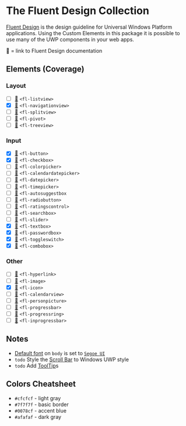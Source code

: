 <!--
    Copyright (c) 2017
    @author:        Sean Denny
    @description:   Fluent Design Custom Elements by SD
    @license:       MIT
    @source:        https://github.com/Nektro/custom-elements/tree/master/fl
-->
# The Fluent Design Collection

[Fluent Design](http://fluent.microsoft.com/) is the design guideline for Universal Windows Platform
applications. Using the Custom Elements in this package it is possible to use many of the UWP components
in your web apps.

📘 = link to Fluent Design documentation  

## Elements (Coverage)

### Layout
- [ ] [📘](https://docs.microsoft.com/en-us/windows/uwp/controls-and-patterns/lists) `<fl-listview>`
- [x] [📘](https://docs.microsoft.com/en-us/windows/uwp/controls-and-patterns/navigationview) `<fl-navigationview>`
- [ ] [📘](https://docs.microsoft.com/en-us/windows/uwp/controls-and-patterns/split-view) `<fl-splitview>`
- [ ] [📘](https://docs.microsoft.com/en-us/windows/uwp/controls-and-patterns/tabs-pivot) `<fl-pivot>`
- [ ] [📘](https://docs.microsoft.com/en-us/windows/uwp/controls-and-patterns/tree-view) `<fl-treeview>`

### Input
- [x] [📘](https://docs.microsoft.com/en-us/windows/uwp/controls-and-patterns/buttons) `<fl-button>`
- [x] [📘](https://docs.microsoft.com/en-us/windows/uwp/controls-and-patterns/checkbox) `<fl-checkbox>`
- [ ] [📘](https://docs.microsoft.com/en-us/windows/uwp/controls-and-patterns/color-picker) `<fl-colorpicker>`
- [ ] [📘](https://docs.microsoft.com/en-us/windows/uwp/controls-and-patterns/calendar-date-picker) `<fl-calendardatepicker>`
- [ ] [📘](https://docs.microsoft.com/en-us/windows/uwp/controls-and-patterns/date-picker) `<fl-datepicker>`
- [ ] [📘](https://docs.microsoft.com/en-us/windows/uwp/controls-and-patterns/time-picker) `<fl-timepicker>`
- [ ] [📘](https://docs.microsoft.com/en-us/windows/uwp/controls-and-patterns/auto-suggest-box) `<fl-autosuggestbox`
- [ ] [📘](https://docs.microsoft.com/en-us/windows/uwp/controls-and-patterns/radio-button) `<fl-radiobutton>`
- [ ] [📘](https://docs.microsoft.com/en-us/windows/uwp/controls-and-patterns/rating) `<fl-ratingscontrol>`
- [ ] [📘](https://docs.microsoft.com/en-us/windows/uwp/controls-and-patterns/search) `<fl-searchbox>`
- [ ] [📘](https://docs.microsoft.com/en-us/windows/uwp/controls-and-patterns/slider) `<fl-slider>`
- [x] [📘](https://docs.microsoft.com/en-us/windows/uwp/controls-and-patterns/text-box) `<fl-textbox>`
- [x] [📘](https://docs.microsoft.com/en-us/windows/uwp/controls-and-patterns/password-box) `<fl-passwordbox>`
- [x] [📘](https://docs.microsoft.com/en-us/windows/uwp/controls-and-patterns/toggles) `<fl-toggleswitch>`
- [x] [📘](https://docs.microsoft.com/en-us/windows/uwp/controls-and-patterns/lists#drop-down-lists) `<fl-combobox>`

### Other
- [ ] [📘](https://docs.microsoft.com/en-us/windows/uwp/controls-and-patterns/hyperlinks) `<fl-hyperlink>`
- [ ] [📘](https://docs.microsoft.com/en-us/windows/uwp/controls-and-patterns/images-imagebrushes) `<fl-image>`
- [x] [📘](https://docs.microsoft.com/en-us/windows/uwp/style/segoe-ui-symbol-font) `<fl-icon>`
- [ ] [📘](https://docs.microsoft.com/en-us/windows/uwp/controls-and-patterns/calendar-view) `<fl-calendarview>`
- [ ] [📘](https://docs.microsoft.com/en-us/windows/uwp/controls-and-patterns/person-picture) `<fl-personpicture>`
- [ ] [📘](https://docs.microsoft.com/en-us/windows/uwp/controls-and-patterns/progress-controls#progressbar) `<fl-progressbar>`
- [ ] [📘](https://docs.microsoft.com/en-us/windows/uwp/controls-and-patterns/progress-controls#progressring) `<fl-progressring>`
- [ ] [📘](https://docs.microsoft.com/en-us/windows/uwp/controls-and-patterns/progress-controls) `<fl-inprogressbar>`

## Notes
- [Default font](https://docs.microsoft.com/en-us/windows/uwp/style/typography) on `body` is set to [`Segoe UI`](https://www.microsoft.com/typography/fonts/family.aspx?FID=331)
- `todo` Style the [Scroll Bar](https://docs.microsoft.com/en-us/windows/uwp/controls-and-patterns/scroll-controls) to Windows UWP style
- `todo` Add [ToolTip](https://docs.microsoft.com/en-us/windows/uwp/controls-and-patterns/tooltips)s

## Colors Cheatsheet
- `#cfcfcf` - light gray
- `#7f7f7f` - basic border
- `#0078cf` - accent blue
- `#afafaf` - dark gray

